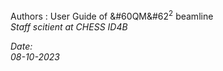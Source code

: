 

Authors : User Guide of &#60QM&#62<sup>2</sup> beamline
<br>
<i> Staff scitient at CHESS ID4B <i>


Date: 
<br>
08-10-2023
